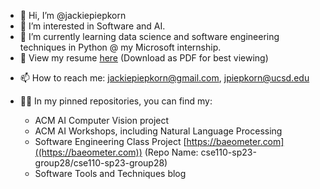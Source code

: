 - 👋 Hi, I’m @jackiepiepkorn
- 👀 I’m interested in Software and AI.
- 🌱 I’m currently learning data science and software engineering techniques in Python @ my Microsoft internship.
- 📄 View my resume [here](https://tinyurl.com/jackie-resume) (Download as PDF for best viewing)
<!--- - 💞️ I’m looking to collaborate on projects related to Machine Learning or Software Engineering. --->
- 📫 How to reach me: jackiepiepkorn@gmail.com, jpiepkorn@ucsd.edu

- 👩‍💻 In my pinned repositories, you can find my:
  - ACM AI Computer Vision project
  - ACM AI Workshops, including Natural Language Processing
  - Software Engineering Class Project [https://baeometer.com]((https://baeometer.com)) (Repo Name: cse110-sp23-group28/cse110-sp23-group28)
  - Software Tools and Techniques blog

<!---
jackiepiepkorn/jackiepiepkorn is a ✨ special ✨ repository because its `README.md` (this file) appears on your GitHub profile.
You can click the Preview link to take a look at your changes.
--->
